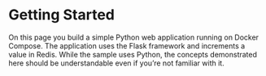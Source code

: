 # Getting Started

On this page you build a simple Python web application running on Docker Compose. The application uses the Flask framework and increments a value in Redis. While the sample uses Python, the concepts demonstrated here should be understandable even if you’re not familiar with it.
